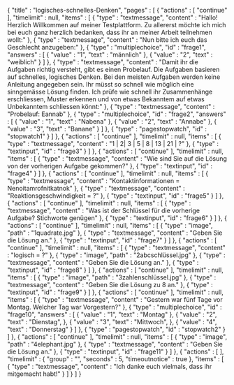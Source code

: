 {
  "title" : "logisches-schnelles-Denken",
  "pages" : [ {
    "actions" : [ "continue" ],
    "timelimit" : null,
    "items" : [ {
      "type" : "textmessage",
      "content" : "Hallo! Herzlich Willkommen auf meiner Testplattform. Zu allererst möchte ich mich bei euch ganz herzlich bedanken, dass ihr an meiner Arbeit teilnehmen wollt:"
    }, {
      "type" : "textmessage",
      "content" : "Nun bitte ich euch das Geschlecht anzugeben:"
    }, {
      "type" : "multiplechoice",
      "id" : "frage1",
      "answers" : [ {
        "value" : "1",
        "text" : "männlich"
      }, {
        "value" : "2",
        "text" : "weiblich"
      } ]
    }, {
      "type" : "textmessage",
      "content" : "Damit ihr die Aufgaben richtig versteht, gibt es einen Probelauf. Die Aufgaben basieren auf schnelles, logisches Denken. Bei den meisten Aufgaben werden keine Anleitung angegeben sein. Ihr müsst so schnell wie möglich eine sinngemässe Lösung finden. Ich prüfe wie schnell ihr Zusammenhänge erschliessen, Muster erkennen und von etwas Bekanntem auf etwas Unbekanntem schliessen könnt:"
    }, {
      "type" : "textmessage",
      "content" : "Probelauf: Eannab"
    }, {
      "type" : "multiplechoice",
      "id" : "frage2",
      "answers" : [ {
        "value" : "1",
        "text" : "Nabena"
      }, {
        "value" : "2",
        "text" : "Annabe"
      }, {
        "value" : "3",
        "text" : "Banane"
      } ]
    }, {
      "type" : "pagestopwatch",
      "id" : "stopwatch1"
    } ]
  }, {
    "actions" : [ "continue" ],
    "timelimit" : null,
    "items" : [ {
      "type" : "textmessage",
      "content" : "1 | 2| 3 | 5 | 8 | 13 | 21 | ?"
    }, {
      "type" : "textinput",
      "id" : "frage3"
    } ]
  }, {
    "actions" : [ "continue" ],
    "timelimit" : null,
    "items" : [ {
      "type" : "textmessage",
      "content" : "Wie sind Sie auf die Lösung von der vorherigen Aufgabe gekommen?"
    }, {
      "type" : "textinput",
      "id" : "frage4"
    } ]
  }, {
    "actions" : [ "continue" ],
    "timelimit" : null,
    "items" : [ {
      "type" : "textmessage",
      "content" : "Kontaktinformationen = Nenoitamrofnitkatnok"
    }, {
      "type" : "textmessage",
      "content" : "Reaktionsgeschwindigkeit = ?"
    }, {
      "type" : "textinput",
      "id" : "frage5"
    } ]
  }, {
    "actions" : [ "continue" ],
    "timelimit" : null,
    "items" : [ {
      "type" : "textmessage",
      "content" : "Was ist der Schlüssel für die vorherige Aufgabe? Stichworte genügen"
    }, {
      "type" : "textinput",
      "id" : "frage6"
    } ]
  }, {
    "actions" : [ "continue" ],
    "timelimit" : null,
    "items" : [ {
      "type" : "image",
      "path" : "1quadrate.jpg"
    }, {
      "type" : "textmessage",
      "content" : "Geben Sie die Lösung an."
    }, {
      "type" : "textinput",
      "id" : "frage7"
    } ]
  }, {
    "actions" : [ "continue" ],
    "timelimit" : null,
    "items" : [ {
      "type" : "textmessage",
      "content" : "logisch = ?"
    }, {
      "type" : "image",
      "path" : "2abcschlüssel.jpg"
    }, {
      "type" : "textmessage",
      "content" : "Geben Sie die Lösung an."
    }, {
      "type" : "textinput",
      "id" : "frage8"
    } ]
  }, {
    "actions" : [ "continue" ],
    "timelimit" : null,
    "items" : [ {
      "type" : "image",
      "path" : "3zahlenschlüssel.jpg"
    }, {
      "type" : "textmessage",
      "content" : "Geben Sie die Lösung zu 8 an."
    }, {
      "type" : "textinput",
      "id" : "frage9"
    } ]
  }, {
    "actions" : [ "continue" ],
    "timelimit" : null,
    "items" : [ {
      "type" : "textmessage",
      "content" : "Gestern war fünf Tage vor Montag. Welcher Tag war Vorgestern?"
    }, {
      "type" : "multiplechoice",
      "id" : "frage10",
      "answers" : [ {
        "value" : "1",
        "text" : "Montag"
      }, {
        "value" : "2",
        "text" : "Dienstag",
      }, {
        "value" : "3",
        "text" : "Mittwoch",
      }, {
        "value" : "4",
        "text" : "Donnerstag"
    } ]
  }, {
     "type" : "pagestopwatch",
     "id" : "stopwatch2"
   } ]
  }, {
    "actions" : [ "continue" ],
    "timelimit" : null,
    "items" : [ {
      "type" : "image",
      "path" : "4elephant.jpg"
    }, {
      "type" : "textmessage",
      "content" : "Geben Sie die Lösung an."
    }, {
      "type" : "textinput",
      "id" : "frage11"
    } ]
  }, {
    "actions" : [ ],
    "timelimit" : {
      "group" : "",
      "seconds" : 5,
      "timeoutnotice" : true
    },
    "items" : [ {
      "type" : "textmessage",
      "content" : "Ich danke euch vielmals, dass ihr mitgemacht habt!"
    } ]
  } ]
}

